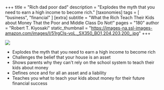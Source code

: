 +++
title = "Rich dad poor dad"
description = "Explodes the myth that you need to earn a high income to become rich."
[taxonomies]
tags = [ "business", "financial" ]
[extra]
subtitle = "What the Rich Teach Their Kids about Money That the Poor and Middle Class Do Not!"
pages = "180"
author = "Robert T. Kiyosaki"
static_thumbnail = "https://images-na.ssl-images-amazon.com/images/I/51rgCls-voL._SX350_BO1,204,203,200_.jpg"
+++

<img border="0" src="https://images-na.ssl-images-amazon.com/images/I/51rgCls-voL._SX350_BO1,204,203,200_.jpg" >

<!-- more -->

- Explodes the myth that you need to earn a high income to become rich
- Challenges the belief that your house is an asset
- Shows parents why they can't rely on the school system to teach their kids about money
- Defines once and for all an asset and a liability
- Teaches you what to teach your kids about money for their future financial success